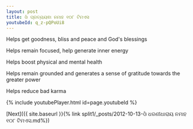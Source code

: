 ```yaml
---
layout: post
title: ଓଁ ପ୍ରତ୍ୟୟଵା ନମାହ ୧୦୮ ଟିମଏସ
youtubeId: q_z-pQPoUi8
---
```

 
 
Helps get goodness, bliss and peace and God's blessings
 
Helps remain focused, help generate inner energy 
 
Helps boost physical and mental health 
 
Helps remain grounded and generates a sense of gratitude towards the greater power 
 
Helps reduce bad karma
 
 
 
 


{% include youtubePlayer.html id=page.youtubeId %}
 
[Next]({{ site.baseurl }}{% link  split1/_posts/2012-10-13-ଓଁ ଧରଣୀଧାରାୟ ନମାହ ୧୦୮ ଟିମଏସ.md%})
 
